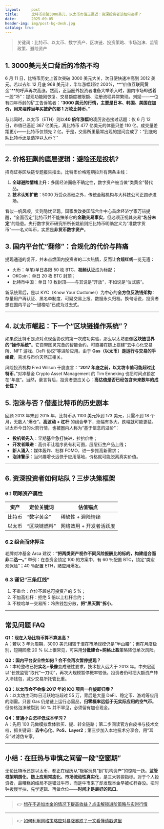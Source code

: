 ```yaml
---
layout:     post
title:      比特币突破3000美元，以太币市值正逼近：资深投资者该如何选择？
date:       2025-09-05
header-img: img/post-bg-desk.jpg
catalog: true
---
```


> 关键词：比特币、以太币、数字资产、区块链、投资策略、市场泡沫、监管政策、避险资产

## 1. 3000美元关口背后的冷热不均

6 月 11 日，比特币历史上首次突破 3000 美元大关，次日便快速冲高到 3012 美元。若以去年 12 月底 968 美元计，半年涨幅超过 200%，**“价值互联网黄金”**的呼声再次高涨。然而，正当圈外投资者准备大举杀入时，国内市场却透着一股“冷”：提现功能刚恢复、交易额度被限额、注册流程异常繁琐。刘斌——一位有四年币龄的矿工告诉笔者：“**3000 美元的行情，主要是日本、韩国、美国在加价，用来埋葬当年买披萨的那 1 万枚比特币**。”

与此同时，以太币（ETH）则以**40 倍年涨幅**的凌厉姿态接过话题：仅 6 月 12 日，市值已逼近 367 亿美元，离比特币 477 亿美元的体量只差 110 亿。成交量差距更小——比特币仅领先 2 亿。于是，交易所里最常出现的提问变成了：“到底站队比特币还是选择以太币？”

---

## 2. 价格狂飙的底层逻辑：避险还是投机?

招商证券区块链专题报告指出，比特币价格短期拉升有两条主线：

1. **全球避险情绪上升**：多国经济面临不确定性，数字资产被当做“类黄金”替代品。
2. **技术认知扩散**：5000 万受众基础之外，传统金融机构与大科技公司正跑步进场。

看似一帆风顺，实则隐忧显现。国家发改委国际合作中心首席经济学家万喆提醒，“全面否定”比特币并不能抹杀它的**金融交易事实**，但必须正视其交易“**名分未定**”的隐患。央行数字货币研究所所长姚前则把比特币明确定义为“准数字货币”——名义叫币，实质是**非货币数字资产**。

## 3. 国内平台忙“翻修”：合规化的代价与阵痛

提现通道的复开，并未点燃国内投资者的二次热情，反而让**合规红线**一览无遗：

- 火币：单笔/单日各限 50 枚 BTC，**视频认证**成为标配；
- OKCoin：单日 20 枚 BTC 封顶；
- 比特币中国：单日 10 枚封顶——与其说是“开放”，不如说是“仪式感”。

新系统背后，是以 KYC（Know Your Customer）为中心的**全方位反洗钱架构**：存量用户再认证、黑名单制度、可疑交易上报、数据永久归档。换句话说，投资者想在国内平台“一键梭哈”已成为过去式。

---

## 4. 以太币崛起：下一个“区块链操作系统”？

如果说比特币是点对点现金协议的第一次成功实验，那么以太坊更像**区块链世界的“操作系统”**。它自带图灵完备的智能合约，可直接在链上搭建“去中心化交易所、NFT 游戏、DeFi 协议”等进阶应用。由于 **Gas（以太币）是运行与交易的手续费**，需求与币价天然正相关。

风险投资机构 Fred Wilson 干脆直言：“**2017 年底之前，以太坊市值可能超过比特币**。”对冲基金 Crypto Asset Management 的 Tim Enneking 也把时间点锁定在“年底”。当然，豪言背后，投资者更应关心：**高估值是否已经包含未来数年的成长性？**

## 5. 泡沫与否？借鉴比特币的历史剧本

回顾 2013 年末到 2015 年，比特币从 1100 美元掉到 173 美元，只需不到 18 个月，无数人“爆仓”。**高波动 + 杠杆** 的组合拳下，涨幅有多大，跌幅就可能更猛。以太币今日的火箭行情，也被圈内人称为“基于信念的溢价”：

- **投机者先入**：早期基金急打快进，拉抬价格；
- **开发者跟进**：高价币让程序员有利可图，层层衍生产品上线；
- **新人涌入**：媒体轰炸、社群 FOMO，进一步推高新需求；
- **泡沫警示**：当兴趣增长远快于应用落地，价格就可能脱离真实价值。

---

## 6. 资深投资者如何站队？三步决策框架

### 6.1 明晰资产属性

| 资产 | 定位关键词 | 估值锚点 |
| ----| ---------- | -------- |
| 比特币 | “数字黄金” | 稀缺性 + 避险情绪 |
| 以太币 | “区块链燃料” | 网络效用 + 开发者活跃度 |

### 6.2 组合而非押注

老牌对冲基金 Arca 建议：**“把两类资产视作不同风险报酬比的标的，构建组合而非二选一。”** 举例：在总资金锁定 100 的方案中，有 60 ％配置 BTC，锁定“类宏观保险”；40 ％配置 ETH，赌应用爆发。

### 6.3 谨记“三条红线”

1. 不重仓：仓位不超总可投资产的 5 %；
2. 不加高杠杆：拒绝 5 倍以上杠杆合约；
3. 不梭哈单一交易所：冷热钱包分散，**把“黑天鹅”拆小**。

---

## 常见问题 FAQ

**Q1：现在入场比特币算不算追高？**  
A：若以 3 年为周期，3000 美元相较于潜在市场规模仍是“半山腰”；但在月度级别，短期回撤 20 % 以上很常见，可采用**分批建仓+网格止盈**策略降低单次风险。

**Q2：国内平台安全性如何？会不会再次暂停提现？**  
A：本轮整改已把**实名+录像**变成硬性要求，技术投入远大于 2013 年。中央层面以“长效监管”取代“一刀切”，再次大规模暂停概率较低。投资者仍可把大额资产转入冷钱包，减少交易所托管比重。

**Q3：以太币会不会像 2017 年的 ICO 项目一样旋即归零？**  
A：以太坊主网每日活跃地址超过 55 万，背后是大量 DeFi、稳定币、游戏等应用的刚需。只要 Gas 仍是链上运行必需品，**归零概率远低于无实际应用的空气币**。但价格泡沫破裂到 50 % 并不罕见，必须留有加仓现金。

**Q4：普通小白怎样低成本学习？**  
A：先用 100 元做模拟盘体验买、提、转全链路；第二步阅读官方白皮书与技术文档，抓关键词：**去中心化、PoS、Layer2**；第三步加入本地技术分享会，用“耳朵”过滤伪专家。

---

## 小结：在狂热与审慎之间留一段“空窗期”

无论比特币还是以太币，都正在经历从“极客玩具”到“机构资产”的惊险一跃。**监管框架明朗化、链上应用常态化、市场流动性真实化**，是三大转捩指标。对于个人投资者，最糟糕的结局不是错过牛市，而是牛市来了却发现本金早被杠杆吞没。把时钟拨慢半拍，先学逻辑、再做仓位——**时间才是最好的风口**。

---

> 👉 [想在不追加本金的情况下提高收益？点击解锁进阶策略与实时行情](https://okxdog.com/)

---

> 👉 [如何利用网格策略应对暴涨暴跌？一文看懂请戳这里](https://okxdog.com/)